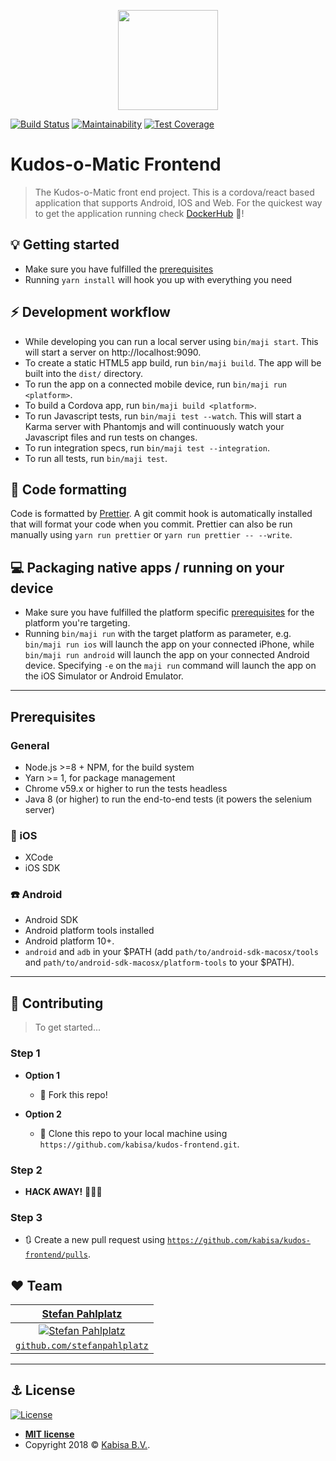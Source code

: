 <p align="center">
  <img src="https://dovetail.world/wp-content/uploads/2016/09/Logo-Kabisa-e1496142251302.png" height="160"/>
</p>

[![Build Status](https://travis-ci.org/kabisa/kudos-frontend.svg?branch=master)](https://travis-ci.org/kabisa/kudos-frontend)
[![Maintainability](https://api.codeclimate.com/v1/badges/359d3d72f680d535ec5b/maintainability)](https://codeclimate.com/github/kabisa/kudos-frontend/maintainability)
[![Test Coverage](https://api.codeclimate.com/v1/badges/359d3d72f680d535ec5b/test_coverage)](https://codeclimate.com/github/kabisa/kudos-frontend/test_coverage)

# Kudos-o-Matic Frontend

> The Kudos-o-Matic front end project. This is a cordova/react based application that supports Android, IOS and Web. For the quickest way to get the application running check [DockerHub](https://hub.docker.com/r/stefan314/kudos-frontend/) :whale:!

## :bulb: Getting started

- Make sure you have fulfilled the [prerequisites](#prerequisites)
- Running `yarn install` will hook you up with everything you need

## :zap: Development workflow

- While developing you can run a local server using `bin/maji start`. This will start a server on http://localhost:9090.
- To create a static HTML5 app build, run `bin/maji build`. The app will be built into the `dist/` directory.
- To run the app on a connected mobile device, run `bin/maji run <platform>`.
- To build a Cordova app, run `bin/maji build <platform>`.
- To run Javascript tests, run `bin/maji test --watch`. This will start a Karma server with Phantomjs and will continuously watch your Javascript files and run tests on changes.
- To run integration specs, run `bin/maji test --integration`.
- To run all tests, run `bin/maji test`.

## :wrench: Code formatting

Code is formatted by [Prettier](https://github.com/prettier/prettier).
A git commit hook is automatically installed that will format your code when you commit.
Prettier can also be run manually using `yarn run prettier` or `yarn run prettier -- --write`.

## :computer: Packaging native apps / running on your device

- Make sure you have fulfilled the platform specific [prerequisites](#prerequisites) for the platform you're targeting.
- Running `bin/maji run` with the target platform as parameter, e.g. `bin/maji run ios` will launch the app on your connected iPhone, while `bin/maji run android` will launch the app on your connected Android device. Specifying `-e` on the `maji run` command will launch the app on the iOS Simulator or Android Emulator.

---

## Prerequisites

### General

- Node.js >=8 + NPM, for the build system
- Yarn >= 1, for package management
- Chrome v59.x or higher to run the tests headless
- Java 8 (or higher) to run the end-to-end tests (it powers the selenium server)

### :iphone: iOS

- XCode
- iOS SDK

### :phone: Android

- Android SDK
- Android platform tools installed
- Android platform 10+.
- `android` and `adb` in your $PATH (add `path/to/android-sdk-macosx/tools` and `path/to/android-sdk-macosx/platform-tools` to your $PATH).

---

## :wrench: Contributing

> To get started...

### Step 1

- **Option 1**

  - 🍴 Fork this repo!

- **Option 2**
  - 👯 Clone this repo to your local machine using `https://github.com/kabisa/kudos-frontend.git`.

### Step 2

- **HACK AWAY!** 🔨🔨🔨

### Step 3

- 🔃 Create a new pull request using <a href="https://github.com/kabisa/kudos-frontend/pulls" target="_blank">`https://github.com/kabisa/kudos-frontend/pulls`</a>.

## :hearts: Team

|            <a href="https://www.linkedin.com/in/stefanpahlplatz/" target="_blank">**Stefan Pahlplatz**</a>             |
| :--------------------------------------------------------------------------------------------------------------------: |
| [![Stefan Pahlplatz](https://avatars1.githubusercontent.com/u/23485653?s=200&v=4)](https://github.com/StefanPahlplatz) |
|             <a href="https://github.com/StefanPahlplatz" target="_blank">`github.com/stefanpahlplatz`</a>              |

---

## :anchor: License

[![License](http://img.shields.io/:license-mit-blue.svg?style=flat-square)](http://badges.mit-license.org)

- **[MIT license](http://opensource.org/licenses/mit-license.php)**
- Copyright 2018 © <a href="https://www.kabisa.nl/" target="_blank">Kabisa B.V.</a>.

